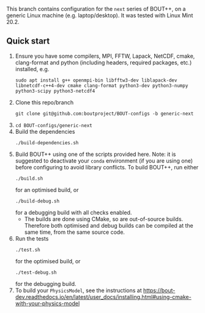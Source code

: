 This branch contains configuration for the `next` series of BOUT++, on a
generic Linux machine (e.g. laptop/desktop). It was tested with Linux Mint
20.2.

Quick start
-----------

1. Ensure you have some compilers, MPI, FFTW, Lapack, NetCDF, cmake,
   clang-format and python (including headers, required packages, etc.)
   installed, e.g.
    ```
    sudo apt install g++ openmpi-bin libfftw3-dev liblapack-dev libnetcdf-c++4-dev cmake clang-format python3-dev python3-numpy python3-scipy python3-netcdf4
    ```
2. Clone this repo/branch
    ```
    git clone git@github.com:boutproject/BOUT-configs -b generic-next
    ```
3. `cd BOUT-configs/generic-next`
4. Build the dependencies
    ```
    ./build-dependencies.sh
    ```
5. Build BOUT++ using one of the scripts provided here. Note: it is suggested
    to deactivate your `conda` environment (if you are using one) before
    configuring to avoid library conflicts. To build BOUT++, run either
    ```
    ./build.sh
    ```
    for an optimised build, or
    ```
    ./build-debug.sh
    ```
    for a debugging build with all checks enabled.
      * The builds are done using CMake, so are out-of-source builds. Therefore
        both optimised and debug builds can be compiled at the same time, from
        the same source code.
6. Run the tests
    ```
    ./test.sh
    ```
    for the optimised build, or
    ```
    ./test-debug.sh
    ```
    for the debugging build.
7. To build your `PhysicsModel`, see the instructions at
   https://bout-dev.readthedocs.io/en/latest/user_docs/installing.html#using-cmake-with-your-physics-model
